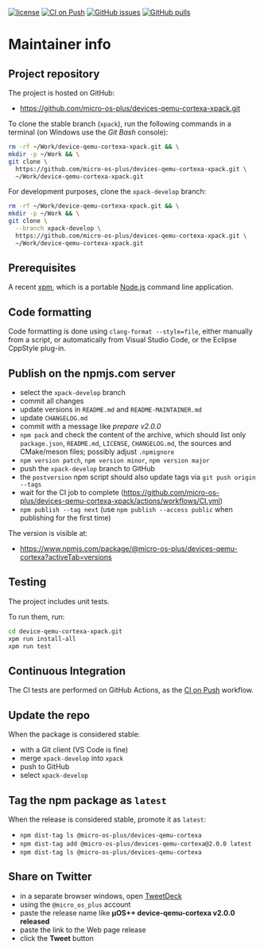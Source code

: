[![license](https://img.shields.io/github/license/micro-os-plus/devices-qemu-cortexa-xpack)](https://github.com/micro-os-plus/devices-qemu-cortexa-xpack/blob/xpack/LICENSE)
[![CI on Push](https://github.com/micro-os-plus/devices-qemu-cortexa-xpack/workflows/CI%20on%20Push/badge.svg)](https://github.com/micro-os-plus/devices-qemu-cortexa-xpack/actions?query=workflow%3A%22CI+on+Push%22)
[![GitHub issues](https://img.shields.io/github/issues/micro-os-plus/devices-qemu-cortexa-xpack.svg)](https://github.com/micro-os-plus/devices-qemu-cortexa-xpack/issues/)
[![GitHub pulls](https://img.shields.io/github/issues-pr/micro-os-plus/devices-qemu-cortexa-xpack.svg)](https://github.com/micro-os-plus/devices-qemu-cortexa-xpack/pulls)

# Maintainer info

## Project repository

The project is hosted on GitHub:

- <https://github.com/micro-os-plus/devices-qemu-cortexa-xpack.git>

To clone the stable branch (`xpack`), run the following commands in a
terminal (on Windows use the _Git Bash_ console):

```sh
rm -rf ~/Work/device-qemu-cortexa-xpack.git && \
mkdir -p ~/Work && \
git clone \
  https://github.com/micro-os-plus/devices-qemu-cortexa-xpack.git \
  ~/Work/device-qemu-cortexa-xpack.git
```

For development purposes, clone the `xpack-develop` branch:

```sh
rm -rf ~/Work/device-qemu-cortexa-xpack.git && \
mkdir -p ~/Work && \
git clone \
  --branch xpack-develop \
  https://github.com/micro-os-plus/devices-qemu-cortexa-xpack.git \
  ~/Work/device-qemu-cortexa-xpack.git
```

## Prerequisites

A recent [xpm](https://xpack.github.io/xpm/), which is a portable
[Node.js](https://nodejs.org/) command line application.

## Code formatting

Code formatting is done using `clang-format --style=file`, either manually
from a script, or automatically from Visual Studio Code, or the Eclipse
CppStyle plug-in.

## Publish on the npmjs.com server

- select the `xpack-develop` branch
- commit all changes
- update versions in `README.md` and `README-MAINTAINER.md`
- update `CHANGELOG.md`
- commit with a message like _prepare v2.0.0_
- `npm pack` and check the content of the archive, which should list
  only `package.json`, `README.md`, `LICENSE`, `CHANGELOG.md`,
  the sources and CMake/meson files;
  possibly adjust `.npmignore`
- `npm version patch`, `npm version minor`, `npm version major`
- push the `xpack-develop` branch to GitHub
- the `postversion` npm script should also update tags via `git push origin --tags`
- wait for the CI job to complete
  (<https://github.com/micro-os-plus/devices-qemu-cortexa-xpack/actions/workflows/CI.yml>)
- `npm publish --tag next` (use `npm publish --access public` when
  publishing for the first time)

The version is visible at:

- <https://www.npmjs.com/package/@micro-os-plus/devices-qemu-cortexa?activeTab=versions>

## Testing

The project includes unit tests.

To run them, run:

```sh
cd device-qemu-cortexa-xpack.git
xpm run install-all
xpm run test
```

## Continuous Integration

The CI tests are performed on GitHub Actions, as the
[CI on Push](https://github.com/micro-os-plus/devices-qemu-cortexa-xpack/actions?query=workflow%3A%22CI+on+Push%22)
workflow.

## Update the repo

When the package is considered stable:

- with a Git client (VS Code is fine)
- merge `xpack-develop` into `xpack`
- push to GitHub
- select `xpack-develop`

## Tag the npm package as `latest`

When the release is considered stable, promote it as `latest`:

- `npm dist-tag ls @micro-os-plus/devices-qemu-cortexa`
- `npm dist-tag add @micro-os-plus/devices-qemu-cortexa@2.0.0 latest`
- `npm dist-tag ls @micro-os-plus/devices-qemu-cortexa`

## Share on Twitter

- in a separate browser windows, open [TweetDeck](https://tweetdeck.twitter.com/)
- using the `@micro_os_plus` account
- paste the release name like **µOS++ device-qemu-cortexa v2.0.0 released**
- paste the link to the Web page release
- click the **Tweet** button
